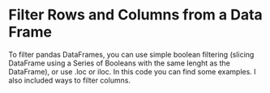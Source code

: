 # Filter Rows and Columns from a Data Frame

To filter pandas DataFrames, you can use simple boolean filtering (slicing DataFrame using a Series of Booleans with the same lenght as the DataFrame), or use .loc or iloc. In this code you can find some examples. I also included ways to filter columns.



